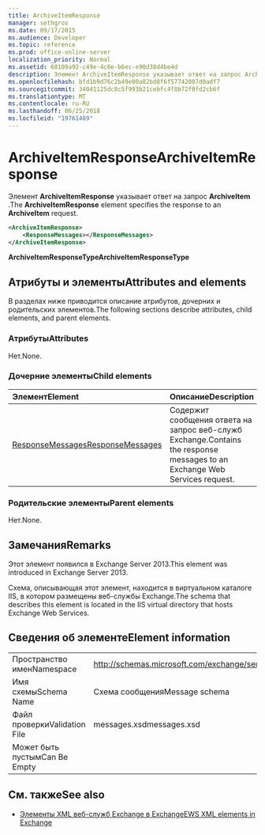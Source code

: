 ```yaml
---
title: ArchiveItemResponse
manager: sethgros
ms.date: 09/17/2015
ms.audience: Developer
ms.topic: reference
ms.prod: office-online-server
localization_priority: Normal
ms.assetid: 68109a92-c49e-4c0e-b6ec-e90d38d4be4d
description: Элемент ArchiveItemResponse указывает ответ на запрос ArchiveItem.
ms.openlocfilehash: bfd1b9d76c2b49e00a82bd8f6f57742007d0adf7
ms.sourcegitcommit: 34041125dc8c5f993b21cebfc4f8b72f0fd2cb6f
ms.translationtype: MT
ms.contentlocale: ru-RU
ms.lasthandoff: 06/25/2018
ms.locfileid: "19761489"
---
```

# <a name="archiveitemresponse"></a><span data-ttu-id="4babf-103">ArchiveItemResponse</span><span class="sxs-lookup"><span data-stu-id="4babf-103">ArchiveItemResponse</span></span>

<span data-ttu-id="4babf-104">Элемент **ArchiveItemResponse** указывает ответ на запрос **ArchiveItem** .</span><span class="sxs-lookup"><span data-stu-id="4babf-104">The **ArchiveItemResponse** element specifies the response to an **ArchiveItem** request.</span></span> 
  
```XML
<ArchiveItemResponse>
    <ResponseMessages></ResponseMessages>
</ArchiveItemResponse>
```

 <span data-ttu-id="4babf-105">**ArchiveItemResponseType**</span><span class="sxs-lookup"><span data-stu-id="4babf-105">**ArchiveItemResponseType**</span></span>
## <a name="attributes-and-elements"></a><span data-ttu-id="4babf-106">Атрибуты и элементы</span><span class="sxs-lookup"><span data-stu-id="4babf-106">Attributes and elements</span></span>

<span data-ttu-id="4babf-107">В разделах ниже приводится описание атрибутов, дочерних и родительских элементов.</span><span class="sxs-lookup"><span data-stu-id="4babf-107">The following sections describe attributes, child elements, and parent elements.</span></span>
  
### <a name="attributes"></a><span data-ttu-id="4babf-108">Атрибуты</span><span class="sxs-lookup"><span data-stu-id="4babf-108">Attributes</span></span>

<span data-ttu-id="4babf-109">Нет.</span><span class="sxs-lookup"><span data-stu-id="4babf-109">None.</span></span>
  
### <a name="child-elements"></a><span data-ttu-id="4babf-110">Дочерние элементы</span><span class="sxs-lookup"><span data-stu-id="4babf-110">Child elements</span></span>

|<span data-ttu-id="4babf-111">**Элемент**</span><span class="sxs-lookup"><span data-stu-id="4babf-111">**Element**</span></span>|<span data-ttu-id="4babf-112">**Описание**</span><span class="sxs-lookup"><span data-stu-id="4babf-112">**Description**</span></span>|
|:-----|:-----|
|[<span data-ttu-id="4babf-113">ResponseMessages</span><span class="sxs-lookup"><span data-stu-id="4babf-113">ResponseMessages</span></span>](responsemessages.md) <br/> |<span data-ttu-id="4babf-114">Содержит сообщения ответа на запрос веб-служб Exchange.</span><span class="sxs-lookup"><span data-stu-id="4babf-114">Contains the response messages to an Exchange Web Services request.</span></span>  <br/> |
   
### <a name="parent-elements"></a><span data-ttu-id="4babf-115">Родительские элементы</span><span class="sxs-lookup"><span data-stu-id="4babf-115">Parent elements</span></span>

<span data-ttu-id="4babf-116">Нет.</span><span class="sxs-lookup"><span data-stu-id="4babf-116">None.</span></span>
  
## <a name="remarks"></a><span data-ttu-id="4babf-117">Замечания</span><span class="sxs-lookup"><span data-stu-id="4babf-117">Remarks</span></span>

<span data-ttu-id="4babf-118">Этот элемент появился в Exchange Server 2013.</span><span class="sxs-lookup"><span data-stu-id="4babf-118">This element was introduced in Exchange Server 2013.</span></span>
  
<span data-ttu-id="4babf-119">Схема, описывающая этот элемент, находится в виртуальном каталоге IIS, в котором размещены веб-службы Exchange.</span><span class="sxs-lookup"><span data-stu-id="4babf-119">The schema that describes this element is located in the IIS virtual directory that hosts Exchange Web Services.</span></span>
  
## <a name="element-information"></a><span data-ttu-id="4babf-120">Сведения об элементе</span><span class="sxs-lookup"><span data-stu-id="4babf-120">Element information</span></span>

|||
|:-----|:-----|
|<span data-ttu-id="4babf-121">Пространство имен</span><span class="sxs-lookup"><span data-stu-id="4babf-121">Namespace</span></span>  <br/> |http://schemas.microsoft.com/exchange/services/2006/messages  <br/> |
|<span data-ttu-id="4babf-122">Имя схемы</span><span class="sxs-lookup"><span data-stu-id="4babf-122">Schema Name</span></span>  <br/> |<span data-ttu-id="4babf-123">Схема сообщения</span><span class="sxs-lookup"><span data-stu-id="4babf-123">Message schema</span></span>  <br/> |
|<span data-ttu-id="4babf-124">Файл проверки</span><span class="sxs-lookup"><span data-stu-id="4babf-124">Validation File</span></span>  <br/> |<span data-ttu-id="4babf-125">messages.xsd</span><span class="sxs-lookup"><span data-stu-id="4babf-125">messages.xsd</span></span>  <br/> |
|<span data-ttu-id="4babf-126">Может быть пустым</span><span class="sxs-lookup"><span data-stu-id="4babf-126">Can Be Empty</span></span>  <br/> ||
   
## <a name="see-also"></a><span data-ttu-id="4babf-127">См. также</span><span class="sxs-lookup"><span data-stu-id="4babf-127">See also</span></span>

- [<span data-ttu-id="4babf-128">Элементы XML веб-служб Exchange в Exchange</span><span class="sxs-lookup"><span data-stu-id="4babf-128">EWS XML elements in Exchange</span></span>](ews-xml-elements-in-exchange.md)

